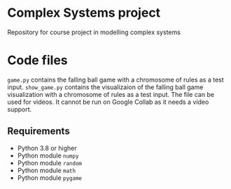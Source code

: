 # Complex Systems project
 Repository for course project in modelling complex systems

# Code files
`game.py` contains the falling ball game with a chromosome of rules as a test input.
`show_game.py` contains the visualizaion of the falling ball game visualization with a chromosome of rules as a test input. The file can be used for videos. It cannot be run on Google Collab as it needs a video support.

## Requirements
- Python 3.8 or higher
- Python module `numpy`
- Python module `random`
- Python module `math`
- Python module `pygame`
